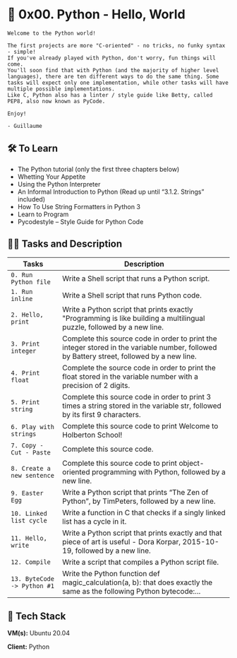 
# 🦾 0x00. Python - Hello, World

```
Welcome to the Python world!

The first projects are more "C-oriented" - no tricks, no funky syntax - simple!
If you've already played with Python, don't worry, fun things will come.
You'll soon find that with Python (and the majority of higher level languages), there are ten different ways to do the same thing. Some tasks will expect only one implementation, while other tasks will have multiple possible implementations.
Like C, Python also has a linter / style guide like Betty, called PEP8, also now known as PyCode.

Enjoy!

- Guillaume
```

## 🛠 To Learn
- The Python tutorial (only the first three chapters below)
- Whetting Your Appetite
- Using the Python Interpreter
- An Informal Introduction to Python (Read up until “3.1.2. Strings” included)
- How To Use String Formatters in Python 3
- Learn to Program
- Pycodestyle – Style Guide for Python Code


## 👨‍💻 Tasks and Description
| Tasks             | Description                                                                |
| ----------------- | ------------------------------------------------------------------ |
| `0. Run Python file` | Write a Shell script that runs a Python script. |
| `1. Run inline`| Write a Shell script that runs Python code. |
| `2. Hello, print` | Write a Python script that prints exactly "Programming is like building a multilingual puzzle, followed by a new line. |
| `3. Print integer`| Complete this source code in order to print the integer stored in the variable number, followed by Battery street, followed by a new line. |
| `4. Print float` | Complete the source code in order to print the float stored in the variable number with a precision of 2 digits. |
| `5. Print string`| Complete this source code in order to print 3 times a string stored in the variable str, followed by its first 9 characters. |
| `6. Play with strings` | Complete this source code to print Welcome to Holberton School! |
| `7. Copy - Cut - Paste`| Complete this source code. |
| `8. Create a new sentence` | Complete this source code to print object-oriented programming with Python, followed by a new line. |
| `9. Easter Egg`| Write a Python script that prints “The Zen of Python”, by TimPeters, followed by a new line. |
| `10. Linked list cycle` | Write a function in C that checks if a singly linked list has a cycle in it. |
| `11. Hello, write`| Write a Python script that prints exactly and that piece of art is useful - Dora Korpar, 2015-10-19, followed by a new line. |
| `12. Compile` | Write a script that compiles a Python script file. |
| `13. ByteCode -> Python #1`| Write the Python function def magic_calculation(a, b): that does exactly the same as the following Python bytecode:... |

## 🚀 Tech Stack

**VM(s):** Ubuntu 20.04

**Client:** Python

